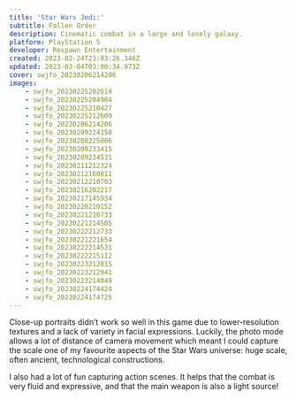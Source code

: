 ```yaml
---
title: 'Star Wars Jedi:'
subtitle: Fallen Order
description: Cinematic combat in a large and lonely galaxy.
platform: PlayStation 5
developer: Respawn Entertainment
created: 2023-02-24T23:03:26.346Z
updated: 2023-03-04T03:00:34.973Z
cover: swjfo_20230206214206
images:
    - swjfo_20230225202619
    - swjfo_20230225204904
    - swjfo_20230225210427
    - swjfo_20230225212609
    - swjfo_20230206214206
    - swjfo_20230209224150
    - swjfo_20230208225006
    - swjfo_20230209233415
    - swjfo_20230209234531
    - swjfo_20230211212324
    - swjfo_20230212160811
    - swjfo_20230212210703
    - swjfo_20230216202217
    - swjfo_20230217145934
    - swjfo_20230220210152
    - swjfo_20230221210733
    - swjfo_20230221214505
    - swjfo_20230222212733
    - swjfo_20230221221654
    - swjfo_20230222214531
    - swjfo_20230222215112
    - swjfo_20230223212015
    - swjfo_20230223212941
    - swjfo_20230223214049
    - swjfo_20230224174424
    - swjfo_20230224174725
---
```


Close-up portraits didn’t work so well in this game due to lower-resolution textures and a lack of variety in facial expressions. Luckily, the photo mode allows a lot of distance of camera movement which meant I could capture the scale one of my favourite aspects of the Star Wars universe: huge scale, often ancient, technological constructions.

I also had a lot of fun capturing action scenes. It helps that the combat is very fluid and expressive, and that the main weapon is also a light&nbsp;source!
